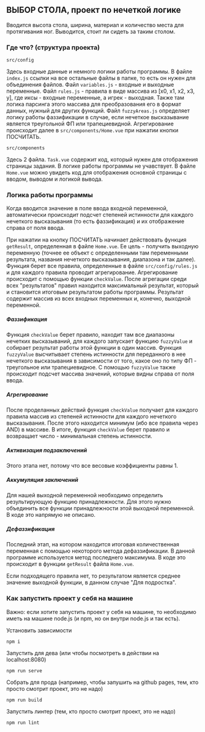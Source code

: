 ## ВЫБОР СТОЛА, проект по нечеткой логике

Вводится высота стола, ширина, материал и количество места для протягивания ног. Выводится, стоит ли сидеть за таким столом.

### Где что? (структура проекта)

`src/config`

Здесь входные данные и немного логики работы программы.
В файле `index.js` ссылки на все остальные файлы в папке, то есть он нужен для объединения файлов.
Файл `variables.js` - входные и выходные переменные.
Файл `rules.js` - правила в виде массива из [x0, x1, x2, x3, y], где иксы - входные переменные, а игрек - выходная. Также там логика парсинга этого массива для преобразования его в формат данных, нужный для других функций.
Файл `fuzzyAreas.js` определяет логику работы фаззификации в случае, если нечеткое высказывание является треугольной ФП или трапециевидной. Агрегирование происходит далее в `src/components/Home.vue` при нажатии кнопки ПОСЧИТАТЬ.

`src/components`

Здесь 2 файла. 
`Task.vue` содержит код, который нужен для отображения страницы задания. В логике работы программы не учавствует.
В файле `Home.vue` можно увидеть код для отображения основной страницы с вводом, выводом и логикой вывода.

### Логика работы программы

Когда вводится значение в поле ввода входной переменной, автоматически происходит подсчет степеней истинности для каждого нечеткого высказывания (то есть фаззификация) и их отображение справа от поля ввода.

При нажатии на кнопку ПОСЧИТАТЬ начинает действовать функция `getResult`, определенная в файле `Home.vue`. Ее цель - получить выходную переменную (точнее ее объект с определенными там переменными результата, названия нечеткого высказывания, диапазона и так далее).
Функция берет все правила, определенные в файле `src/config/rules.js` и для каждого правила проводит агрегирование. Агрегирование происходит с помощью функции `checkValue`. После агрегации среди всех "результатов" правил находится максимальный результат, который и становится итоговым результатом работы программы. Результат содержит массив из всех входных переменных и, конечно, выходной переменной.

##### Фаззификация 

Функция `checkValue` берет правило, находит там все диапазоны нечетких высказываний, для каждого запускает функцию `fuzzyValue` и собирает результат работы этой функции в один массив. Функция `fuzzyValue` высчитывает степень истинности для переданного в нее нечеткого высказывания в зависимости от того, какое оно по типу ФП - треугольное или трапециевидное.
С помощью `fuzzyValue` также происходит подсчет массива значений, которые видны справа от поля ввода.

##### Агрегирование

После проделанных действий функция `checkValue` получает для каждого правила массив из степеней истинности для каждого нечеткого высказывания. После этого находится минимум (ибо все правила через AND) в массиве. В итоге, функция `checkValue` берет правило и возвращает число - минимальная степень истинности.

##### Активизация подзаключений

Этого этапа нет, потому что все весовые коэффициенты равны 1.

##### Аккумуляция заключений

Для нашей выходной переменной необходимо определить результирующую функцию принадлежности. Для этого нужно объединить все функции принадлежности этой выходной переменной. В коде это напрямую не описано.

##### Дефаззификация

Последний этап, на котором находится итоговая количественная переменная с помощью некоторого метода дефаззификации. В данной программе используется метод последнего максимума. В коде это происходит в функции `getResult` файла `Home.vue`.

Если подходящего правила нет, то результатом является среднее значение выходной функции, в данном случае "Для подростка".

### Как запустить проект у себя на машине

Важно: если хотите запустить проект у себя на машине, то необходимо иметь на машине node.js (и npm, но он внутри node.js и так есть).

Установить зависимости

```
npm i
```

Запустить для дева (или чтобы посмотреть в действии на localhost:8080)

```
npm run serve
```

Собрать для прода (например, чтобы запушить на github pages, тем, кто просто смотрит проект, это не надо)

```
npm run build
```

Запустить линтер (тем, кто просто смотрит проект, это не надо)

```
npm run lint
```
